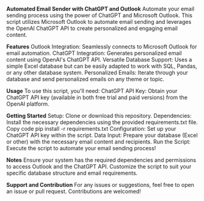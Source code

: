 **Automated Email Sender with ChatGPT and Outlook**
Automate your email sending process using the power of ChatGPT and Microsoft Outlook. This script utilizes Microsoft Outlook to automate email sending and leverages the OpenAI ChatGPT API to create personalized and engaging email content.

**Features**
Outlook Integration: Seamlessly connects to Microsoft Outlook for email automation.
ChatGPT Integration: Generates personalized email content using OpenAI's ChatGPT API.
Versatile Database Support: Uses a simple Excel database but can be easily adapted to work with SQL, Pandas, or any other database system.
Personalized Emails: Iterate through your database and send personalized emails on any theme or topic.

**Usage**
To use this script, you'll need:
ChatGPT API Key: Obtain your ChatGPT API key (available in both free trial and paid versions) from the OpenAI platform.

**Getting Started**
Setup: Clone or download this repository.
Dependencies: Install the necessary dependencies using the provided requirements.txt file.
Copy code
pip install -r requirements.txt
Configuration: Set up your ChatGPT API key within the script.
Data Input: Prepare your database (Excel or other) with the necessary email content and recipients.
Run the Script: Execute the script to automate your email sending process!

**Notes**
Ensure your system has the required dependencies and permissions to access Outlook and the ChatGPT API.
Customize the script to suit your specific database structure and email requirements.

**Support and Contribution**
For any issues or suggestions, feel free to open an issue or pull request. Contributions are welcomed!
